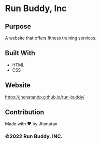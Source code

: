 # Run Buddy, Inc

## Purpose
A website that offers fitness training services. 

## Built With
* HTML
* CSS

## Website
https://jhonatandp.github.io/run-buddy/

## Contribution
Made with ❤️ by Jhonatan

### ©️2022 Run Buddy, INC.
